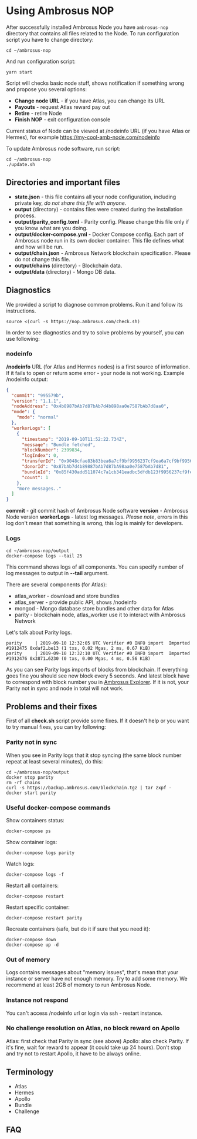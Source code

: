 # Using Ambrosus NOP

After successfully installed Ambrosus Node you have `ambrosus-nop` directory
that contains all files related to the Node. To run configuration script you
have to change directory:

    cd ~/ambrosus-nop

And run configuration script:

    yarn start

Script will checks basic node stuff, shows notification if something wrong and
propose you several options:
- **Change node URL** - if you have Atlas, you can change its URL
- **Payouts** - request Atlas reward pay out
- **Retire** - retire Node
- **Finish NOP** - exit configuration console

Current status of Node can be viewed at /nodeinfo URL (if you have Atlas or
Hermes), for example https://my-cool-amb-node.com/nodeinfo

To update Ambrosus node software, run script:

    cd ~/ambrosus-nop
    ./update.sh

## Directories and important files

- **state.json** - this file contains all your node configuration, including
  private key, _do not share this file with anyone_.
- **output** (directory) - contains files were created during the installation
  process.
- **output/parity\_config.toml** - Parity config. Please change this file only
  if you know what are you doing.
- **output/docker-compose.yml** - Docker Compose config. Each part of Ambrosus
  node run in its own docker container. This file defines what and how will be
  run.
- **output/chain.json** - Ambrosus Network blockchain specification. Please do
  not change this file.
- **output/chains** (directory) - Blockchain data.
- **output/data** (directory) - Mongo DB data.

## Diagnostics

We provided a script to diagnose common problems. Run it and follow its
instructions.

    source <(curl -s https://nop.ambrosus.com/check.sh)

In order to see diagnostics and try to solve problems by yourself, you can use
following:

### nodeinfo

**/nodeinfo** URL (for Atlas and Hermes nodes) is a first source of information.
If it fails to open or return some error - your node is not working. Example
/nodeinfo output:

```json
{
  "commit": "995579b",
  "version": "1.1.1",
  "nodeAddress": "0x4b8987bAb7d87bAb7d4b898aa0e7587bAb7d8aa0",
  "mode": {
    "mode": "normal"
  },
  "workerLogs": [
    {
      "timestamp": "2019-09-10T11:52:22.734Z",
      "message": "Bundle fetched",
      "blockNumber": 2399834,
      "logIndex": 0,
      "transferId": "0x9048cfae83b83bea6a7cf9bf9956237cf9ea6a7cf9bf9956237cf9380d0ac41c",
      "donorId": "0x87bAb7d4b89887bAb7d87bA98aa0e7587bAb7d81",
      "bundleId": "0x85f430add511074c7a1cb341eadbc5dfdb123f9956237cf9feaa610f894cbd42",
      "count": 1
    },
    "more messages.."
  ]
}
```

**commit** - git commit hash of Ambrosus Node software
**version** - Ambrosus Node version
**workerLogs** - latest log messages. _Please note_, errors in this log don't mean that something is wrong, this log is mainly for developers.

### Logs

    cd ~/ambrosus-nop/output
    docker-compose logs --tail 25

This command shows logs of all components. You can specify number of log messages to output in **--tail** argument.

There are several components (for Atlas):

- atlas\_worker - download and store bundles
- atlas\_server - provide public API, shows /nodeinfo
- mongod - Mongo database store bundles and other data for Atlas
- parity - blockchain node, atlas\_worker use it to interact with Ambrosus
  Network

Let's talk about Parity logs.

    parity     | 2019-09-10 12:32:05 UTC Verifier #0 INFO import  Imported #1912475 0xdaf2…be13 (1 txs, 0.02 Mgas, 2 ms, 0.67 KiB)
    parity     | 2019-09-10 12:32:10 UTC Verifier #0 INFO import  Imported #1912476 0x3871…6230 (0 txs, 0.00 Mgas, 4 ms, 0.56 KiB)

As you can see Parity logs imports of blocks from blockchain. If everything
goes fine you should see new block every 5 seconds. And latest block have to
correspond with block number you in
[Ambrosus Explorer](https://explorer.ambrosus.com/). If it is not, your Parity
not in sync and node in total will not work.

## Problems and their fixes

First of all **check.sh** script provide some fixes. If it doesn't help or you
want to try manual fixes, you can try following:

### Parity not in sync

When you see in Parity logs that it stop syncing (the same block number repeat
at least several minutes), do this:

    cd ~/ambrosus-nop/output
    docker stop parity
    rm -rf chains
    curl -s https://backup.ambrosus.com/blockchain.tgz | tar zxpf -
    docker start parity

### Useful docker-compose commands

Show containers status:

    docker-compose ps

Show container logs:

    docker-compose logs parity

Watch logs:

    docker-compose logs -f

Restart all containers:

    docker-compose restart

Restart specific container:

    docker-compose restart parity

Recreate containers (safe, but do it if sure that you need it):

    docker-compose down
    docker-compose up -d

### Out of memory

Logs contains messages about "memory issues", that's mean that your instance or
server have not enough memory. Try to add some memory. We recommend at least
2GB of memory to run Ambrosus Node.

### Instance not respond

You can't access /nodeinfo url or login via ssh - restart instance.

### No challenge resolution on Atlas, no block reward on Apollo

Atlas: first check that Parity in sync (see above)
Apollo: also check Parity. If it's fine, wait for reward to appear (it could
take up 24 hours). Don't stop and try not to restart Apollo, it have to be
always online.

## Terminology

- Atlas
- Hermes
- Apollo
- Bundle
- Challenge

## FAQ
